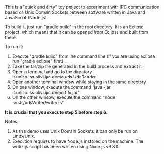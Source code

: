 This is a "quick and dirty" toy project to experiment with IPC communication based on Unix Domain Sockets between software 
written in Java and JavaScript (Node.js).

To build it, just run "gradle build" in the root directory. It is an Eclipse project, which means that it can be opened 
from Eclipse and built from there.

To run it:

1) Execute "gradle build" from the command line (if you are using eclipse, run "gradle eclipse" first).
2) Take the tar/zip file generated in the build process and extract it.
3) Open a terminal and go to the directory it.unibo.iss.olivi.ipc.demo.uds.UdsReader.
4) Open another terminal window while staying in the same directory
5) On one window, execute the command "java -jar it.unibo.iss.olivi.ipc.demo.fifo.jar"
6) On the other window, execute the command "node srcJs/udsWriter/writer.js"

**It is crucial that you execute step 5 before step 6.**

Notes:

1) As this demo uses Unix Domain Sockets, it can only be run on Linux/Unix.
2) Execution requires to have Node.js installed on the machine. The writer.js script has been written using Node.js v9.8.0.
